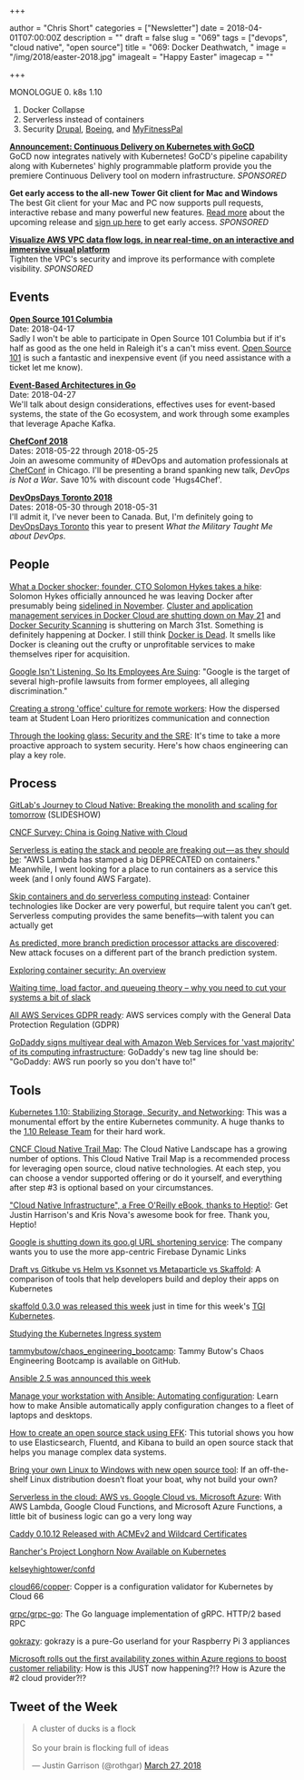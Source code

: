 +++

author = "Chris Short"
categories = ["Newsletter"]
date = 2018-04-01T07:00:00Z
description = ""
draft = false
slug = "069"
tags = ["devops", "cloud native", "open source"]
title = "069: Docker Deathwatch, "
image = "/img/2018/easter-2018.jpg"
imagealt = "Happy Easter"
imagecap = ""

+++

MONOLOGUE
0. k8s 1.10
1. Docker Collapse
2. Serverless instead of containers
3. Security [Drupal](https://www.drupal.org/sa-core-2018-002), [Boeing](https://www.seattletimes.com/business/boeing-aerospace/boeing-hit-by-wannacry-virus-fears-it-could-cripple-some-jet-production/), and [MyFitnessPal](https://www.buzzfeed.com/skbaer/myfitnesspal-under-armour-data-stolen?utm_term=.te9PmYBaE#.rfWM8EZYG)

**[Announcement: Continuous Delivery on Kubernetes with GoCD](https://www.gocd.org/2018/03/21/continuous-delivery-gocd-kubernetes/)**  
GoCD now integrates natively with Kubernetes! GoCD's pipeline capability along with Kubernetes' highly programmable platform provide you the premiere Continuous Delivery tool on modern infrastructure. *SPONSORED*

**Get early access to the all-new Tower Git client for Mac and Windows**  
The best Git client for your Mac and PC now supports pull requests, interactive rebase and many powerful new features. [Read more](https://www.git-tower.com/blog/tower-public-beta-2018-whats-new?utm_source=devopsish%20newsletter&utm_medium=newsletter&utm_campaign=tower%20public%20beta&utm_content=april%202018) about the upcoming release and [sign up here](https://www.git-tower.com/public-beta-2018?utm_source=devopsish%20newsletter&utm_medium=newsletter&utm_campaign=tower%20public%20beta&utm_content=april%202018) to get early access. *SPONSORED*

**[Visualize AWS VPC data flow logs, in near real-time, on an interactive and immersive visual platform](https://beta.totalcloud.io/)**  
Tighten the VPC's security and improve its performance with complete visibility. *SPONSORED*

## Events

[**Open Source 101 Columbia**](http://opensource101.com/columbia/)  
Date: 2018-04-17  
Sadly I won't be able to participate in Open Source 101 Columbia but if it's half as good as the one held in Raleigh it's a can't miss event. [Open Source 101](http://opensource101.com/columbia/) is such a fantastic and inexpensive event (if you need assistance with a ticket let me know).

[**Event-Based Architectures in Go**](https://www.meetup.com/DetroitGolang/events/249236487/)  
Date: 2018-04-27  
We'll talk about design considerations, effectives uses for event-based systems, the state of the Go ecosystem, and work through some examples that leverage Apache Kafka.

[**ChefConf 2018**](https://chefconf.chef.io/)  
Dates: 2018-05-22 through 2018-05-25  
Join an awesome community of #DevOps and automation professionals at [ChefConf](https://chefconf.chef.io/) in Chicago. I'll be presenting a brand spanking new talk, *DevOps is Not a War*. Save 10% with discount code 'Hugs4Chef'.

[**DevOpsDays Toronto 2018**](https://www.devopsdays.org/events/2018-toronto/welcome/)  
Dates: 2018-05-30 through 2018-05-31  
I'll admit it, I've never been to Canada. But, I'm definitely going to [DevOpsDays Toronto](https://www.devopsdays.org/events/2018-toronto/welcome/) this year to present *What the Military Taught Me about DevOps*.

## People

[What a Docker shocker; founder, CTO Solomon Hykes takes a hike](https://www.theregister.co.uk/2018/03/28/docker_shocker_solomon_hykes_take_a_hike/): Solomon Hykes officially announced he was leaving Docker after presumably being [sidelined in November](https://thenewstack.io/solomon-hykes-changes-roles-docker/).  [Cluster and application management services in Docker Cloud are shutting down on May 21](https://docs.docker.com/docker-cloud/migration/) and [Docker Security Scanning](https://docs.docker.com/docker-cloud/builds/image-scan/) is shuttering on March 31st. Something is definitely happening at Docker. I still think [Docker is Dead](https://chrisshort.net/docker-inc-is-dead/). It smells like Docker is cleaning out the crufty or unprofitable services to make themselves riper for acquisition.

[Google Isn't Listening, So Its Employees Are Suing](https://gizmodo.com/google-isnt-listening-so-its-employees-are-suing-1823611720): "Google is the target of several high-profile lawsuits from former employees, all alleging discrimination."

[Creating a strong 'office' culture for remote workers](https://slackhq.com/creating-a-strong-office-culture-for-remote-workers-77caad08306d): How the dispersed team at Student Loan Hero prioritizes communication and connection

[Through the looking glass: Security and the SRE](https://opensource.com/article/18/3/through-looking-glass-security-sre): It's time to take a more proactive approach to system security. Here's how chaos engineering can play a key role.

<p><script async src="//pagead2.googlesyndication.com/pagead/js/adsbygoogle.js"></script>
<ins class="adsbygoogle"
     style="display:block; text-align:center;"
     data-ad-layout="in-article"
     data-ad-format="fluid"
     data-ad-client="ca-pub-8972983586873269"
     data-ad-slot="9019534115"></ins>
<script>
     (adsbygoogle = window.adsbygoogle || []).push({});
</script></p>

## Process

[GitLab's Journey to Cloud Native: Breaking the monolith and scaling for tomorrow](https://docs.google.com/presentation/d/1fsgvSuGpn-MnMqKaTOoiRvUvdJFHd3VpoAAfBoMtFYg/mobilepresent?slide=id.g2823c3f9ca_0_9) (SLIDESHOW)

[CNCF Survey: China is Going Native with Cloud](https://www.cncf.io/blog/2018/03/26/cncf-survey-china/)

[Serverless is eating the stack and people are freaking out — as they should be](https://read.acloud.guru/serverless-is-eating-the-stack-and-people-are-freaking-out-and-they-should-be-431a9e0db482): "AWS Lambda has stamped a big DEPRECATED on containers." Meanwhile, I went looking for a place to run containers as a service this week (and I only found AWS Fargate).

[Skip containers and do serverless computing instead](https://www.infoworld.com/article/3265457/containers/why-serverless-is-the-better-option-than-containers.html): Container technologies like Docker are very powerful, but require talent you can’t get. Serverless computing provides the same benefits—with talent you can actually get

[As predicted, more branch prediction processor attacks are discovered](https://arstechnica.com/gadgets/2018/03/its-not-just-spectre-researchers-reveal-more-branch-prediction-attacks/): New attack focuses on a different part of the branch prediction system.

[Exploring container security: An overview](https://cloudplatform.googleblog.com/2018/03/exploring-container-security-an-overview.html)

[Waiting time, load factor, and queueing theory – why you need to cut your systems a bit of slack](https://erikbern.com/2018/03/27/waiting-time-load-factor-and-queueing-theory.html)

[All AWS Services GDPR ready](https://aws.amazon.com/blogs/security/all-aws-services-gdpr-ready/): AWS services comply with the General Data Protection Regulation (GDPR)

[GoDaddy signs multiyear deal with Amazon Web Services for 'vast majority' of its computing infrastructure](https://www.geekwire.com/2018/godaddy-signs-multiyear-deal-amazon-web-services-vast-majority-computing-infrastructure/): GoDaddy's new tag line should be: "GoDaddy: AWS run poorly so you don't have to!"

<p><script async src="//pagead2.googlesyndication.com/pagead/js/adsbygoogle.js"></script>
<!-- devopsish.com Responsive -->
<ins class="adsbygoogle"
     style="display:block"
     data-ad-client="ca-pub-8972983586873269"
     data-ad-slot="4977359089"
     data-ad-format="auto"></ins>
<script>
(adsbygoogle = window.adsbygoogle || []).push({});
</script></p>

## Tools

[Kubernetes 1.10: Stabilizing Storage, Security, and Networking](http://blog.kubernetes.io/2018/03/kubernetes-1.10-stabilizing-storage-security-networking.html): This was a monumental effort by the entire Kubernetes community. A huge thanks to the [1.10 Release Team](https://github.com/kubernetes/sig-release/blob/master/releases/release-1.10/release_team.md) for their hard work.

[CNCF Cloud Native Trail Map](https://github.com/cncf/landscape/tree/master/trail_map): The Cloud Native Landscape has a growing number of options. This Cloud Native Trail Map is a recommended process for leveraging open source, cloud native technologies. At each step, you can choose a vendor supported offering or do it yourself, and everything after step #3 is optional based on your circumstances.

["Cloud Native Infrastructure", a Free O'Reilly eBook, thanks to Heptio!](https://blog.heptio.com/i-still-remember-the-first-time-i-logged-into-a-production-server-over-ssh-and-telling-myself-i-53ab1d1e7f46): Get Justin Harrison's and Kris Nova's awesome book for free. Thank you, Heptio!

[Google is shutting down its goo.gl URL shortening service](https://www.engadget.com/2018/03/30/google-shutting-down-goo-gl-url-shortening-service/): The company wants you to use the more app-centric Firebase Dynamic Links

[Draft vs Gitkube vs Helm vs Ksonnet vs Metaparticle vs Skaffold](https://blog.hasura.io/draft-vs-gitkube-vs-helm-vs-ksonnet-vs-metaparticle-vs-skaffold-f5aa9561f948): A comparison of tools that help developers build and deploy their apps on Kubernetes

[skaffold 0.3.0 was released this week](https://github.com/GoogleCloudPlatform/skaffold/releases/tag/v0.3.0) just in time for this week's [TGI Kubernetes](https://www.youtube.com/watch?v=McwwWhCXMxc&t=0s&list=PLvmPtYZtoXOENHJiAQc6HmV2jmuexKfrJ&index=30).

[Studying the Kubernetes Ingress system](https://www.joyfulbikeshedding.com/blog/2018-03-26-studying-the-kubernetes-ingress-system.html)

[tammybutow/chaos_engineering_bootcamp](https://github.com/tammybutow/chaos_engineering_bootcamp): Tammy Butow's Chaos Engineering Bootcamp is available on GitHub.

[Ansible 2.5 was announced this week](https://www.ansible.com/blog/ansible-2.5-traveling-space-and-time)

[Manage your workstation with Ansible: Automating configuration](https://opensource.com/article/18/3/manage-your-workstation-configuration-ansible-part-2): Learn how to make Ansible automatically apply configuration changes to a fleet of laptops and desktops.

[How to create an open source stack using EFK](https://opensource.com/article/18/3/efk-creating-open-source-stack): This tutorial shows you how to use Elasticsearch, Fluentd, and Kibana to build an open source stack that helps you manage complex data systems.

[Bring your own Linux to Windows with new open source tool](https://arstechnica.com/gadgets/2018/03/microsofts-new-open-source-tool-lets-you-bring-your-own-linux-distro-to-windows/): If an off-the-shelf Linux distribution doesn’t float your boat, why not build your own?

[Serverless in the cloud: AWS vs. Google Cloud vs. Microsoft Azure](https://www.infoworld.com/article/3265750/paas/serverless-in-the-cloud-aws-vs-google-cloud-vs-microsoft-azure.html): With AWS Lambda, Google Cloud Functions, and Microsoft Azure Functions, a little bit of business logic can go a very long way

[Caddy 0.10.12 Released with ACMEv2 and Wildcard Certificates](https://caddyserver.com/blog/caddy-0_10_12-released)

[Rancher's Project Longhorn Now Available on Kubernetes](http://rancher.com/project-longhorn-now-available-kubernetes/)

[kelseyhightower/confd](https://github.com/kelseyhightower/confd)

[cloud66/copper](https://github.com/cloud66/copper): Copper is a configuration validator for Kubernetes by Cloud 66

[grpc/grpc-go](https://github.com/grpc/grpc-go): The Go language implementation of gRPC. HTTP/2 based RPC

[gokrazy](https://gokrazy.org/): gokrazy is a pure-Go userland for your Raspberry Pi 3 appliances

[Microsoft rolls out the first availability zones within Azure regions to boost customer reliability](https://www.geekwire.com/2018/microsoft-rolls-first-availability-zones-within-azure-regions-boost-customer-reliability/): How is this JUST now happening?!? How is Azure the #2 cloud provider?!?

## Tweet of the Week

<blockquote class="twitter-tweet" data-lang="en"><p lang="en" dir="ltr">A cluster of ducks is a flock<br><br>So your brain is flocking full of ideas</p>&mdash; Justin Garrison (@rothgar) <a href="https://twitter.com/rothgar/status/978732224324427777?ref_src=twsrc%5Etfw">March 27, 2018</a></blockquote>
<script async src="https://platform.twitter.com/widgets.js" charset="utf-8"></script>
